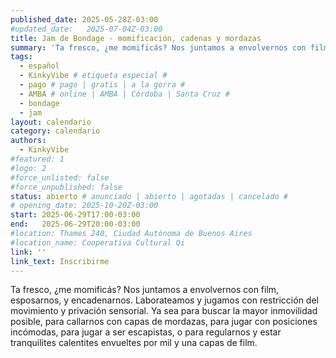 ```yaml
---
published_date: 2025-05-28Z-03:00
#updated_date:   2025-07-04Z-03:00
title: Jam de Bondage - momificación, cadenas y mordazas
summary: 'Ta fresco, ¿me momificás? Nos juntamos a envolvernos con film, esposarnos, y encadenarnos. Laborateamos y jugamos con restricción del movimiento y privación sensorial.'
tags:
  - español
  - KinkyVibe # etiqueta especial #
  - pago # pago | gratis | a la gorra #
  - AMBA # online | AMBA | Córdoba | Santa Cruz #
  - bondage
  - jam
layout: calendario
category: calendario
authors:
  - KinkyVibe
#featured: 1
#logo: 2
#force_unlisted: false
#force_unpublished: false
status: abierto # anunciado | abierto | agotadas | cancelado #
# opening_date: 2025-10-20Z-03:00
start: 2025-06-29T17:00-03:00
end:   2025-06-29T20:00-03:00
#location: Thames 240, Ciudad Autónoma de Buenos Aires
#location_name: Cooperativa Cultural Qi
link: ''
link_text: Inscribirme
---
```

Ta fresco, ¿me momificás? Nos juntamos a envolvernos con film, esposarnos, y encadenarnos. Laborateamos y jugamos con restricción del movimiento y privación sensorial. Ya sea para buscar la mayor inmovilidad posible, para callarnos con capas de mordazas, para jugar con posiciones incómodas, para jugar a ser escapistas, o para regularnos y estar tranquilites calentites envueltes por mil y una capas de film.
